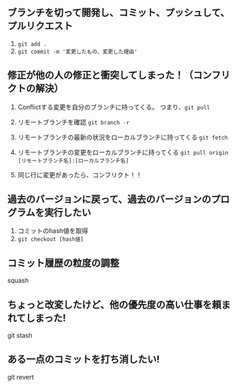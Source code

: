 ## ブランチを切って開発し、コミット、プッシュして、プルリクエスト

1. `git add .`
2. `git commit -m '変更したもの、変更した理由' `


## 修正が他の人の修正と衝突してしまった！（コンフリクトの解決）

1. Conflictする変更を自分のブランチに持ってくる。
   つまり、`git pull`
2. リモートブランチを確認 
`git branch -r `
3. リモートブランチの最新の状況をローカルブランチに持ってくる 
`git fetch`
4. リモートブランチの変更をローカルブランチに持ってくる
`git pull origin [リモートブランチ名]:[ローカルブランチ名]`

5. 同じ行に変更があったら、コンフリクト！！

## 過去のバージョンに戻って、過去のバージョンのプログラムを実行したい

1. コミットのhash値を取得
2. `git checkout [hash値]`


## コミット履歴の粒度の調整

 squash

## ちょっと改変したけど、他の優先度の高い仕事を頼まれてしまった!

 git stash

## ある一点のコミットを打ち消したい!

 git revert

